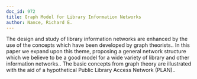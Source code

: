 ```yaml
---
doc_id: 972
title: Graph Model for Library Information Networks
author: Nance, Richard E.
---
```


The design and study of library information networks are enhanced by the use 
of the concepts which have been developed by graph theorists.. In this paper we
expand upon this theme, proposing a general network structure which we believe
to be a good model for a wide variety of library and other information 
networks.. The basic concepts from graph theory are illustrated with the aid of 
a hypothetical Public Library Access Network (PLAN)..